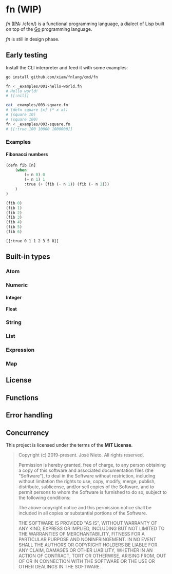 # fn (WIP)

*fn* ([IPA][1]: /ɛfɛn/) is a functional programming language, a dialect of Lisp
built on top of the [Go](https://golang.org) programming language.

*fn* is still in design phase.

## Early testing

Install the CLI interpreter and feed it with some examples:

```sh
go install github.com/xiam/fnlang/cmd/fn

fn < _examples/001-hello-world.fn
# Hello world!
# [[:nil]]

cat _examples/003-square.fn
# (defn square [x] (* x x))
# (square 10)
# (square 100)
fn < _examples/003-square.fn
# [[:true 100 10000 1000000]]
```

### Examples

#### Fibonacci numbers

```lisp
(defn fib [n]
	(when
		(= n 0) 0
		(= n 1) 1
		:true (+ (fib (- n 1)) (fib (- n 2)))
	)
)

(fib 0)
(fib 1)
(fib 2)
(fib 3)
(fib 4)
(fib 5)
(fib 6)
```

```
[[:true 0 1 1 2 3 5 8]]
```

## Built-in types

### Atom

### Numeric

#### Integer

#### Float

### String

### List

### Expression

### Map

## License

## Functions

## Error handling

## Concurrency

This project is licensed under the terms of the **MIT License**.

> Copyright (c) 2019-present. José Nieto. All rights reserved.
>
> Permission is hereby granted, free of charge, to any person obtaining
> a copy of this software and associated documentation files (the
> "Software"), to deal in the Software without restriction, including
> without limitation the rights to use, copy, modify, merge, publish,
> distribute, sublicense, and/or sell copies of the Software, and to
> permit persons to whom the Software is furnished to do so, subject to
> the following conditions:
>
> The above copyright notice and this permission notice shall be
> included in all copies or substantial portions of the Software.
>
> THE SOFTWARE IS PROVIDED "AS IS", WITHOUT WARRANTY OF ANY KIND,
> EXPRESS OR IMPLIED, INCLUDING BUT NOT LIMITED TO THE WARRANTIES OF
> MERCHANTABILITY, FITNESS FOR A PARTICULAR PURPOSE AND
> NONINFRINGEMENT. IN NO EVENT SHALL THE AUTHORS OR COPYRIGHT HOLDERS BE
> LIABLE FOR ANY CLAIM, DAMAGES OR OTHER LIABILITY, WHETHER IN AN ACTION
> OF CONTRACT, TORT OR OTHERWISE, ARISING FROM, OUT OF OR IN CONNECTION
> WITH THE SOFTWARE OR THE USE OR OTHER DEALINGS IN THE SOFTWARE.

[1]: https://en.wiktionary.org/wiki/Wiktionary:International_Phonetic_Alphabet
